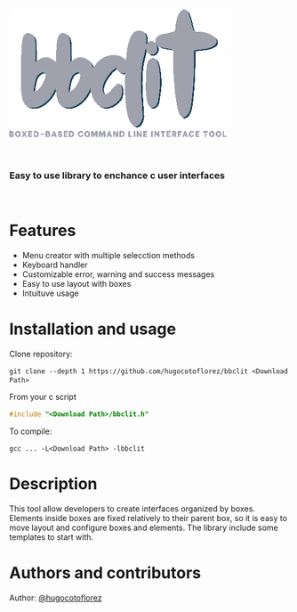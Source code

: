 # <img src="https://raw.githubusercontent.com/hugocotoflorez/bbclit/main/bbclitlogo.png" align="center" alt="bbclit logo">

&nbsp;

### Easy to use library to enchance c user interfaces

&nbsp;

# Features
 - Menu creator with multiple selecction methods
 - Keyboard handler
 - Customizable error, warning and success messages
 - Easy to use layout with boxes
 - Intuituve usage

# Installation and usage
Clone repository:
```shell 
git clone --depth 1 https://github.com/hugocotoflorez/bbclit <Download Path>
```
From your c script
```C
#include "<Download Path>/bbclit.h"
```
To compile:
```shell
gcc ... -L<Download Path> -lbbclit
```

# Description
This tool allow developers to create interfaces organized by boxes. Elements inside boxes are fixed relatively to 
their parent box, so it is easy to move layout and configure boxes and elements. The library include some templates
to start with. 

# Authors and contributors

Author: [@hugocotoflorez](https://www.github.com/hugocotoflorez)
